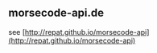 ## morsecode-api.de
see [http://repat.github.io/morsecode-api](http://repat.github.io/morsecode-api)

